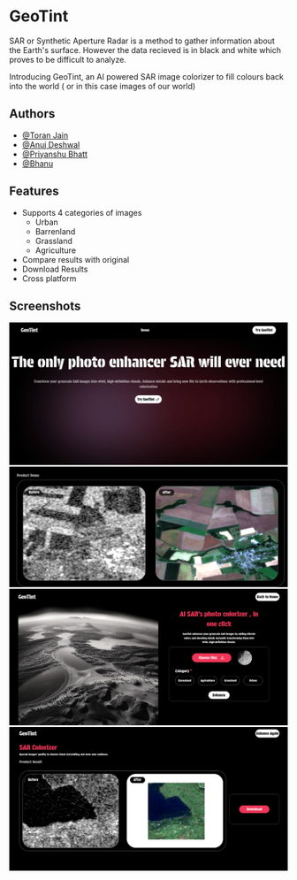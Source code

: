 
# GeoTint

SAR or Synthetic Aperture Radar is a method to gather information about the Earth's surface. However the data recieved is in black and white which proves to be difficult to analyze.

Introducing GeoTint, an AI powered SAR image colorizer to fill colours back into the world ( or in this case images of our world)


## Authors

- [@Toran Jain](https://www.github.com/Eyepatch-13)
- [@Anuj Deshwal](https://www.github.com/AnujDeshwal)
- [@Priyanshu Bhatt](https://www.github.com/FalconX80)
- [@Bhanu](https://github.com/Bhanu-goel)

## Features

- Supports 4 categories of images
    - Urban
    - Barrenland
    - Grassland
    - Agriculture
- Compare results with original
- Download Results
- Cross platform

## Screenshots

![HomePage](/screenshots/HomePage.png?raw=true "Home Page")
![Demo](/screenshots/ProductDemo.png?raw=true "Demo")
![Uploads](/screenshots/UploadPage.png?raw=true "Upload Page")
![Results](/screenshots/ResultPage.png?raw=true "Result Page")
